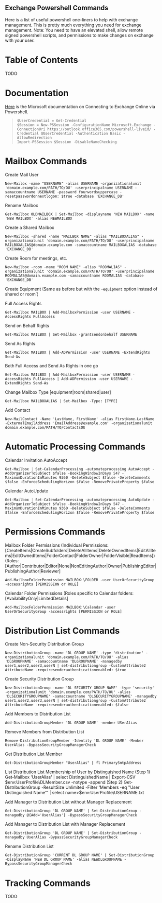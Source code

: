   ## Exchange Powershell Commands

Here is a list of useful powershell one-liners to help with exchange management. This is pretty much everything you need for exchange management.
Note: You need to have an elevated shell, allow remote signed powershell scripts, and permissions to make changes on exchange with your user.

# Table of Contents

  TODO

# Documentation
 
[Here](https://docs.microsoft.com/en-us/powershell/exchange/exchange-online/connect-to-exchange-online-powershell/connect-to-exchange-online-powershell?view=exchange-ps) is the Microsoft documentation on Connecting to Exchange Online via Powershell.

>     $UserCredential = Get-Credential
>     $Session = New-PSSession -ConfigurationName Microsoft.Exchange -ConnectionUri https://outlook.office365.com/powershell-liveid/ -Credential $UserCredential -Authentication Basic -AllowRedirection
>     Import-PSSession $Session -DisableNameChecking
	
# Mailbox Commands

 Create Mail User
 
    New-Mailox -name "USERNAME" -alias USERNAME -organizationalunit 'domain.example.com/PATH/TO/OU' -userprincipalname USERNAME -samaccountname USERNAME -password fourwordsuppercase -resetpasswordonnextlogon: $true -database 'EXCHANGE_DB'

 Rename Mailbox

    Get-Mailbox OLDMAILBOX | Set-Mailbox -displayname 'NEW MAILBOX' -name 'NEW MAILBOX' -alias NEWMAILBOX

 Create a Shared Mailbox

    New-Mailbox -shared -name "MAILBOX NAME" -alias "MAILBOXALIAS" -organizationalunit 'domain.example.com/PATH/TO/OU' -userprincipalname MAILBOXALIAS@domain.example.com -samaccountname MAILBOXALIAS -database 'EXCHANGE_DB'

 Create Room for meetings, etc.

    New-Mailbox -room -name "ROOM NAME" -alias "ROOMALIAS" -organizationalunit 'domain.example.com/PATH/TO/OU' -userprincipalname ROOMALIAS@domain.example.com -samaccountname ROOMALIAS -database 'EXCHANGE_DB'
	
 Create Equipment (Same as before but with the `-equipment` option instead of shared or room`)

 Full Access Rights
 
    Get-Mailbox MAILBOX | Add-MailboxPermission -user USERNAME -AccessRights FullAccess
	
 Send on Behalf Rights
 
    Get-Mailbox MAILBOX | Set-Mailbox -grantsendonbehalf USERNAME
	
 Send As Rights
 
    Get-Mailbox MAILBOX | Add-ADPermission -user USERNAME -ExtendRights Send-As

 Both Full Access and Send As Rights in one go
 
    Get-Mailbox MAILBOX | Add-MailboxPermission -user USERNAME -AccessRights FullAccess | Add-ADPermission -user USERNAME -ExtendRights Send-As

 Change Mailbox Type [equipment|room|shared|user]
 
    Get-Mailbox MAILBOXALIAS | Set-Mailbox -Type: [TYPE]
	
 Add Contact
 
    New-MailContact -Name 'LastName, FirstName' -alias FirstName.LastName -ExternalEmailAddress 'EmailAddress@example.com' -organizationalunit domain.example.com/PATH/TO/ContactsOU
	
# Automatic Processing Commands
 
 Calendar Invitation AutoAccept
 
    Get-Mailbox | Set-CalendarProcessing -automateprocessing AutoAccept -AddOrganizerToSubject $false -BookingWindowInDays 547 -MaximumDurationInMinutes 9360 -DeleteSubject $false -DeleteComments $false -EnforceSchedulingHorizon $false -RemovePrivateProperty $false
 
 Calendar AutoUpdate
 
    Get-Mailbox | Set-CalendarProcessing -automateprocessing AutoUpdate -AddOrganizerToSubject $false -BookingWindowInDays 547 -MaximumDurationInMinutes 9360 -DeleteSubject $false -DeleteComments $false -EnforceSchedulingHorizon $false -RemovePrivateProperty $false

# Permissions Commands

 Mailbox Folder Permissions
  (Individual Permissions:[CreateItems|CreateSubfolders|DeleteAllItems|DeleteOwnedItems|EditAllItems|EditOwnedItems|FolderContact|FolderOwner|FolderVisible|ReadItems])
  (Roles:[Author|Contributor|Editor|None|NonEditingAuthor|Owner|PublishingEditor|PublishingAuthor|Reviewer]
 
    Add-MailboxFolderPermission MAILBOX:\FOLDER -user UserOrSecurityGroup -accessrights [PERMISSION or ROLE]

 Calendar Folder Permissions
  (Roles specific to Calendar folders:[AvailabilityOnly|LimitedDetails]

    Add-MailboxFolderPermission MAILBOX:\Calendar -user UserOrSecurityGroup -accessrights [PERMISSION or ROLE]

# Distribution List Commands

 Create Non-Security Distribution Group
 
    New-DistributionGroup -name 'DL GROUP NAME' -type 'distribution' -organizationalunit 'domain.example.com/PATH/TO/OU' -alias 'DLGROUPNAME' -samaccountname 'DLGROUPNAME' -managedby user1,user2,user3,userN | set-distributiongroup -CustomAttribute2 AttributeName -requiresenderauthenticationenabled: $true

 Create Security Distribution Group 
  
    New-DistributionGroup -name 'DL SECURITY GROUP NAME' -type 'security' -organizationalunit 'domain.example.com/PATH/TO/OU' -alias 'DLSECURITYGROUPNAME' -samaccountname 'DLSECURITYGROUPNAME' -managedby user1,user2,user3,userN | set-distributiongroup -CustomAttribute2 AttributeName -requiresenderauthenticationenabled: $false

 Add Members to Distribution List
 
    Add-DistributionGroupMember 'DL GROUP NAME' -member USerAlias

 Remove Members from Distribution List
 
    Remove-DistributionGroupMember -Identity 'DL GROUP NAME' -Member UserAlias -BypassSecurityGroupManagerCheck

 Get Distribution List Member
 
    Get-DistributionGroupMember "UserAlias" | fl PrimarySmtpAddress
	
 List Distribution List Membership of User by Distinguished Name
  (Step 1)
    Get-Mailbox 'UserAlias' | select DistinguishedName | Export-CSV $env:UserProfile\DLMember.csv -notype -append
  (Step 2)
    Get-DistributionGroup -ResultSize Unlimited -Filter 'Members -eq "User Distinguished Name"' | select name>$env:UserProfile\USERNAME.txt

 Add Manager to Distribution List without Manager Replacement
 
    Get-DistributionGroup 'DL GROUP NAME' | Set-DistributionGroup -managedby @{Add='UserAlias'} -BypassSecurityGroupManagerCheck

 Add Manager to Distribution List with Manager Replacement
 
    Get-DistributionGroup 'DL GROUP NAME' | Set-DistributionGroup -managedby UserAlias -BypassSecurityGroupManagerCheck
	
 Rename Distribution List
 
    Get-DistributionGroup 'CURRENT DL GROUP NAME' | Set-DistributionGroup -DisplayName 'NEW DL GROUP NAME' -alias NEWDLGROUPNAME -BypassSecurityGroupManagerCheck
	
# Tracking Commands
 
 TODO